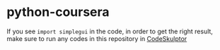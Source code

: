 # python-coursera


If you see `import simplegui` in the code, in order to get the right result, 
make sure to run any codes in this repository in [CodeSkulptor](http://www.codeskulptor.org/)
